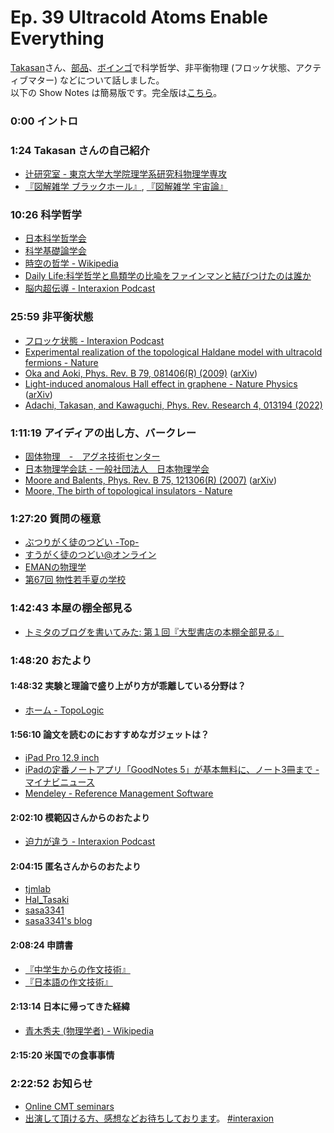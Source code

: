 # Ep. 39 Ultracold Atoms Enable Everything

[Takasan](https://twitter.com/takasan_san_san)さん、[部品](https://twitter.com/tjmlab)、[ボインゴ](https://twitter.com/toshakuukan)で科学哲学、非平衡物理 (フロッケ状態、アクティブマター) などについて話しました。  
以下の Show Notes は簡易版です。完全版は[こちら](https://interaxion-podcast.github.io/39)。

### 0:00 イントロ

### 1:24 Takasan さんの自己紹介

- [辻研究室 - 東京大学大学院理学系研究科物理学専攻](http://dyn.phys.s.u-tokyo.ac.jp/home/)
- [『図解雑学 ブラックホール』](https://amzn.to/3MZ74IF), [『図解雑学 宇宙論』](https://amzn.to/3N6sbc2)

### 10:26 科学哲学

- [日本科学哲学会](http://pssj.info/)
- [科学基礎論学会](https://phsc.jp/)
- [時空の哲学 - Wikipedia](https://ja.wikipedia.org/wiki/%E6%99%82%E7%A9%BA%E3%81%AE%E5%93%B2%E5%AD%A6)
- [Daily Life:科学哲学と鳥類学の比喩をファインマンと結びつけたのは誰か](http://blog.livedoor.jp/iseda503/archives/1902793.html)  
- [脳内超伝導 - Interaxion Podcast](https://interaxion-podcast.github.io/keywords/sc-in-brain/)

### 25:59 非平衡状態

- [フロッケ状態 - Interaxion Podcast](https://interaxion-podcast.github.io/keywords/floquet-state/)
- [Experimental realization of the topological Haldane model with ultracold fermions - Nature](https://www.nature.com/articles/nature13915)  
- [Oka and Aoki, Phys. Rev. B 79, 081406(R) (2009)](https://journals.aps.org/prb/abstract/10.1103/PhysRevB.79.081406) ([arXiv](https://arxiv.org/abs/0807.4767))
- [Light-induced anomalous Hall effect in graphene - Nature Physics](https://www.nature.com/articles/s41567-019-0698-y) ([arXiv](https://arxiv.org/abs/1811.03522))
- [Adachi, Takasan, and Kawaguchi, Phys. Rev. Research 4, 013194 (2022)](https://journals.aps.org/prresearch/abstract/10.1103/PhysRevResearch.4.013194)

### 1:11:19 アイディアの出し方、バークレー

- [固体物理　-　アグネ技術センター](https://www.agne.co.jp/kotaibutsuri/)
- [日本物理学会誌 - 一般社団法人　日本物理学会](https://www.jps.or.jp/books/gakkaishi.php)
- [Moore and Balents, Phys. Rev. B 75, 121306(R) (2007)](https://journals.aps.org/prb/abstract/10.1103/PhysRevB.75.121306) ([arXiv](https://arxiv.org/abs/cond-mat/0607314))
- [Moore, The birth of topological insulators - Nature](https://www.nature.com/articles/nature08916)

### 1:27:20 質問の極意

- [ぶつりがく徒のつどい -Top-](http://physicstsudoi.client.jp/)
- [すうがく徒のつどい@オンライン](https://tsudoionline.netlify.app/)
- [EMANの物理学](https://eman-physics.net/)
- [第67回 物性若手夏の学校](https://cmpss.jp/index.php)

### 1:42:43 本屋の棚全部見る

- [トミタのブログを書いてみた: 第１回『大型書店の本棚全部見る』](http://tomitanoblogwokaitemita.blogspot.com/2018/08/blog-post_17.html)

### 1:48:20 おたより

#### 1:48:32 実験と理論で盛り上がり方が乖離している分野は？

- [ホーム - TopoLogic](https://www.topologic.jp/)

#### 1:56:10 論文を読むのにおすすめなガジェットは？

- [iPad Pro 12.9 inch](https://amzn.to/3OmBQwK)
- [iPadの定番ノートアプリ「GoodNotes 5」が基本無料に、ノート3冊まで - マイナビニュース](https://news.mynavi.jp/article/20220407-2315800/)
- [Mendeley - Reference Management Software](https://www.mendeley.com/)

#### 2:02:10 模範囚さんからのおたより

- [迫力が違う - Interaxion Podcast](https://interaxion-podcast.github.io/keywords/hakuryoku/)

#### 2:04:15 匿名さんからのおたより

- [tjmlab](https://twitter.com/tjmlab)
- [Hal_Tasaki](https://twitter.com/Hal_Tasaki)
- [sasa3341](https://twitter.com/sasa3341)
- [sasa3341's blog](https://sasa3341.hatenadiary.jp/)

#### 2:08:24 申請書

- [『中学生からの作文技術』](https://amzn.to/3A6v4qv)
- [『日本語の作文技術』](https://amzn.to/3QM8ppl)

#### 2:13:14 日本に帰ってきた経緯

- [青木秀夫 (物理学者) - Wikipedia](https://ja.wikipedia.org/wiki/%E9%9D%92%E6%9C%A8%E7%A7%80%E5%A4%AB_(%E7%89%A9%E7%90%86%E5%AD%A6%E8%80%85))

#### 2:15:20 米国での食事事情

### 2:22:52 お知らせ

- [Online CMT seminars](https://shinaoka.github.io/online_CMT_seminars/)
- [出演して頂ける方、感想などお待ちしております](https://interaxion-podcast.github.io/feedback/)。 [#interaxion](https://twitter.com/hashtag/interaxion)

